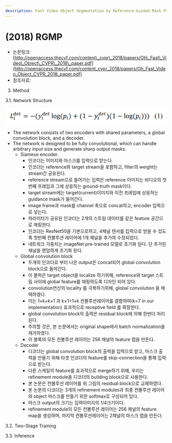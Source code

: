 ```yaml
---
description: Fast Video Object Segmentation by Reference-Guided Mask Propagation
---
```


# \(2018\) RGMP

* 논문링크: [http://openaccess.thecvf.com/content\_cvpr\_2018/papers/Oh\_Fast\_Video\_Object\_CVPR\_2018\_paper.pdf](http://openaccess.thecvf.com/content_cvpr_2018/papers/Oh_Fast_Video_Object_CVPR_2018_paper.pdf)
* 참조자료: 



3. Method

3.1. Network Structure

![](../.gitbook/assets/image%20%2871%29.png)

* The network consists of two encoders with shared parameters, a global convolution block, and a decoder.
* The network is designed to be fully convolutional, which can handle arbitrary input size and generate sharp output masks.
  * Siamese encoder.
    * 인코더는 이미지와 마스크를 입력으로 받는다.
    * 인코더는 reference와 target stream을 포함하고, filter의 weight는 stream간 공유된다.
    * reference stream으로 들어가는 입력은 reference 이미지는 비디오의 첫번째 프레임과 그에 상응하는 ground-truth mask이다.
    * target stream에는 target\(current\)이미지와 이전 프레임에 상응하는 guidance mask가 들어간다.
    * image frame과 mask를 channel 축으로 concat하고, encoder 입력으로 넣는다.
    * 파라미터가 공유된 인코더는 2개의 스트림 데이터를 같은 feature 공간으로 매핑한다.
    * 인코더는 ResNet50을 기본으로하고, 4채널 텐서를 입력으로 받을 수 있도록 첫번째 컨볼루션 레이어에 1개 채널을 추가여 수정되었다. 
    * 네트워크 가중치는 imageNet pre-trained 모델로 초기화 된다. 단 추가된 채널을 랜덤하게 초기화 된다.
  * Global convolution block
    * 두개의 인코더로 부터 나온 output은 concat되어 global convolution block으로 들어간다.
    * 이 블럭은 target object을 localize 하기위해,  reference와 target 스트림 사이에 global feature를 매핑하도록 디자인 되어 있다.
    * convolution연산의 locality 를 극복하기위해,  global convolution 을 채택하였다. 
    * 이는 1×k+k×1 과 k×1+1×k 컨볼루션레이어를 결합하여\(k=7 in our implementation\) 효과적으로  receptive field 를 확장한다.
    * global convolution block의 출력은 residual block에 의해 한번더 처리된다.
    * 주의할 것은, 본 논문에서는 original shape에서 batch normalization을 제거하였다.
    * 이 블록의 모든 컨볼루션 레이어는 256 채널의 feature 맵을 만든다.
  * Decoder
    * 디코더는 global convolution block의 출력을 입력으로 받고, 마스크 출력을 만들기 위해 타겟 인코더의 feature를 skip-connection을 통해 입력으로 받는다. 
    * 다른 스케일의 feature를 효과적으로 merge하기 위해, 우리는 refinement module을 디코더의 building block으로 사용한다.
    * 본 논문은 컨볼루션 레이어를 위 그림의 residual block으로 교체하였다.
    * 본 논문의 디코더는 3개의 refinement modules과 최종 컨볼루션 레이어와 object 마스크를 만들기 위한 softmax로 구성되어 있다.
    * 마스크 output의 크기는 입력이미지의 1/4크기이다.
    * refinement module의 모든 컨볼루션 레이어는  256 채널의 feature map을 생성하며, 마지막 컨볼루션레이어는 2채널의 마스크 맵을 만든다.

3.2. Two-Stage Training

3.3. Inference



